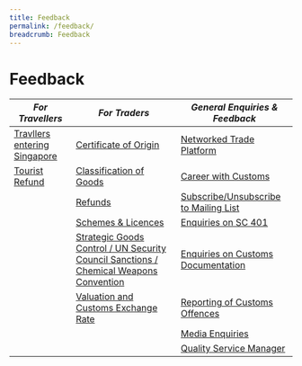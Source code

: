 ```yaml
---
title: Feedback
permalink: /feedback/
breadcrumb: Feedback
---
```

# Feedback 


| *For Travellers* | *For Traders* | *General Enquiries & Feedback*|
|---------|---------|----------|
|[Travllers entering Singapore](https://go.gov.sg/travellersenteringsingapore)   | [Certificate of Origin](https://form.gov.sg/5e7025bbbce24a0011937cbd)  | [Networked Trade Platform](https://www.ntp.gov.sg/public/helpdesk/singapore-customs) |  
| [Tourist Refund](https://go.gov.sg/touristrefund)| [Classification of Goods](https://form.gov.sg/5e6713af65cca600110d2d43) |  [Career with Customs](https://form.gov.sg/#!/5e95759978a996001146a677)   | 
|       | [Refunds](https://form.gov.sg/5e732a0b5e7c180011db1f08)  | [Subscribe/Unsubscribe to Mailing List](https://form.gov.sg/5e859b60a0ffc50011a4ee83)| 
|   | [Schemes & Licences](https://form.gov.sg/5e9e51cf1e9ed20011c75f2a) | [Enquiries on SC 401](https://form.gov.sg/5e9ab0d15dad670011b3a65c) |  
|     | [Strategic Goods Control / UN Security Council Sanctions / Chemical Weapons Convention](https://form.gov.sg/5e7311f15ec7a00011a06429)  |  [Enquiries on Customs Documentation](https://form.gov.sg/#!/5eb0c6175ef87a00115694cb)  |
|    |[Valuation and Customs Exchange Rate](https://form.gov.sg/#!/5e6ed24b39ddca001164cce2)|[Reporting of Customs Offences](https://form.gov.sg/5e995f095dad670011b20509)|
|   |  |[Media Enquiries](https://form.gov.sg/#!/5e9526f82b18f50011eebce6)|
|   |  |[Quality Service Manager](https://form.gov.sg/#!/5e6862571db1b70011098bf5)|

